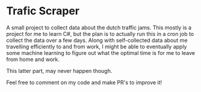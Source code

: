 # Trafic Scraper

A small project to collect data about the dutch traffic jams. This mostly is a project for me to learn C#, but the plan is to actually run this in a cron job to collect the data over a few days. Along with self-collected data about me travelling efficiently to and from work, I might be able to eventually apply some machine learning to figure out what the optimal time is for me to leave from home and work.

This latter part, may never happen though.

Feel free to comment on my code and make PR's to improve it!

